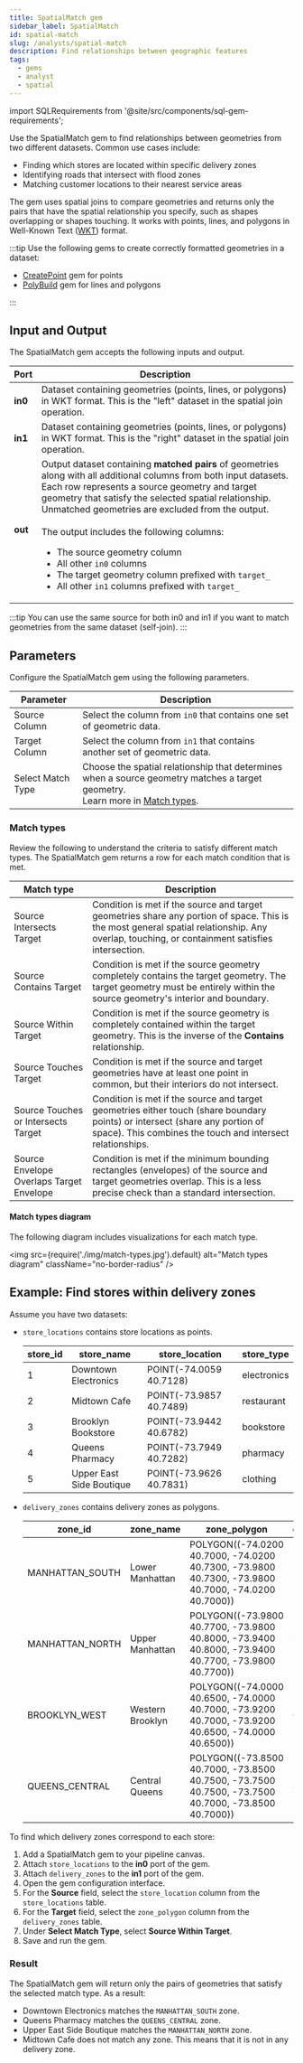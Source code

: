 ```yaml
---
title: SpatialMatch gem
sidebar_label: SpatialMatch
id: spatial-match
slug: /analysts/spatial-match
description: Find relationships between geographic features
tags:
  - gems
  - analyst
  - spatial
---
```


import SQLRequirements from '@site/src/components/sql-gem-requirements';

<SQLRequirements
  execution_engine="SQL Warehouse"
  sql_package_name="ProphecyDatabricksSqlSpatial"
  sql_package_version="0.0.3+"
/>

Use the SpatialMatch gem to find relationships between geometries from two different datasets. Common use cases include:

- Finding which stores are located within specific delivery zones
- Identifying roads that intersect with flood zones
- Matching customer locations to their nearest service areas

The gem uses spatial joins to compare geometries and returns only the pairs that have the spatial relationship you specify, such as shapes overlapping or shapes touching. It works with points, lines, and polygons in Well-Known Text ([WKT](https://en.wikipedia.org/wiki/Well-known_text_representation_of_geometry)) format.

:::tip
Use the following gems to create correctly formatted geometries in a dataset:

- [CreatePoint](/analysts/create-point) gem for points
- [PolyBuild](/analysts/polybuild) gem for lines and polygons

:::

## Input and Output

The SpatialMatch gem accepts the following inputs and output.

| Port    | Description                                                                                                                                                                                                                                                                                                                                                                                                                                                                                                                                                |
| ------- | ---------------------------------------------------------------------------------------------------------------------------------------------------------------------------------------------------------------------------------------------------------------------------------------------------------------------------------------------------------------------------------------------------------------------------------------------------------------------------------------------------------------------------------------------------------- |
| **in0** | Dataset containing geometries (points, lines, or polygons) in WKT format. This is the "left" dataset in the spatial join operation.                                                                                                                                                                                                                                                                                                                                                                                                                        |
| **in1** | Dataset containing geometries (points, lines, or polygons) in WKT format. This is the "right" dataset in the spatial join operation.                                                                                                                                                                                                                                                                                                                                                                                                                       |
| **out** | Output dataset containing **matched pairs** of geometries along with all additional columns from both input datasets. Each row represents a source geometry and target geometry that satisfy the selected spatial relationship. Unmatched geometries are excluded from the output. <br/><br/>The output includes the following columns: <ul class="table-list"><li>The source geometry column</li><li>All other `in0` columns</li><li>The target geometry column prefixed with `target_`</li><li>All other `in1` columns prefixed with `target_`</li></ul> |

:::tip
You can use the same source for both in0 and in1 if you want to match geometries from the same dataset (self-join).
:::

## Parameters

Configure the SpatialMatch gem using the following parameters.

| Parameter         | Description                                                                                                                                       |
| ----------------- | ------------------------------------------------------------------------------------------------------------------------------------------------- |
| Source Column     | Select the column from `in0` that contains one set of geometric data.                                                                             |
| Target Column     | Select the column from `in1` that contains another set of geometric data.                                                                         |
| Select Match Type | Choose the spatial relationship that determines when a source geometry matches a target geometry. <br/>Learn more in [Match types](#match-types). |

### Match types

Review the following to understand the criteria to satisfy different match types. The SpatialMatch gem returns a row for each match condition that is met.

| Match type                               | Description                                                                                                                                                                                   |
| ---------------------------------------- | --------------------------------------------------------------------------------------------------------------------------------------------------------------------------------------------- |
| Source Intersects Target                 | Condition is met if the source and target geometries share any portion of space. This is the most general spatial relationship. Any overlap, touching, or containment satisfies intersection. |
| Source Contains Target                   | Condition is met if the source geometry completely contains the target geometry. The target geometry must be entirely within the source geometry's interior and boundary.                     |
| Source Within Target                     | Condition is met if the source geometry is completely contained within the target geometry. This is the inverse of the **Contains** relationship.                                             |
| Source Touches Target                    | Condition is met if the source and target geometries have at least one point in common, but their interiors do not intersect.                                                                 |
| Source Touches or Intersects Target      | Condition is met if the source and target geometries either touch (share boundary points) or intersect (share any portion of space). This combines the touch and intersect relationships.     |
| Source Envelope Overlaps Target Envelope | Condition is met if the minimum bounding rectangles (envelopes) of the source and target geometries overlap. This is a less precise check than a standard intersection.                       |

#### Match types diagram

The following diagram includes visualizations for each match type.

<img
src={require('./img/match-types.jpg').default}
alt="Match types diagram"
className="no-border-radius"
/>

## Example: Find stores within delivery zones

Assume you have two datasets:

- `store_locations` contains store locations as points.

  <div class="table-example">

  | store_id | store_name               | store_location          | store_type  |
  | -------- | ------------------------ | ----------------------- | ----------- |
  | 1        | Downtown Electronics     | POINT(-74.0059 40.7128) | electronics |
  | 2        | Midtown Cafe             | POINT(-73.9857 40.7489) | restaurant  |
  | 3        | Brooklyn Bookstore       | POINT(-73.9442 40.6782) | bookstore   |
  | 4        | Queens Pharmacy          | POINT(-73.7949 40.7282) | pharmacy    |
  | 5        | Upper East Side Boutique | POINT(-73.9626 40.7831) | clothing    |

  </div>

- `delivery_zones` contains delivery zones as polygons.

  <div class="table-example">

  | zone_id         | zone_name        | zone_polygon                                                                                        | delivery_fee |
  | --------------- | ---------------- | --------------------------------------------------------------------------------------------------- | ------------ |
  | MANHATTAN_SOUTH | Lower Manhattan  | POLYGON((-74.0200 40.7000, -74.0200 40.7300, -73.9800 40.7300, -73.9800 40.7000, -74.0200 40.7000)) | 5.99         |
  | MANHATTAN_NORTH | Upper Manhattan  | POLYGON((-73.9800 40.7700, -73.9800 40.8000, -73.9400 40.8000, -73.9400 40.7700, -73.9800 40.7700)) | 7.99         |
  | BROOKLYN_WEST   | Western Brooklyn | POLYGON((-74.0000 40.6500, -74.0000 40.7000, -73.9200 40.7000, -73.9200 40.6500, -74.0000 40.6500)) | 6.99         |
  | QUEENS_CENTRAL  | Central Queens   | POLYGON((-73.8500 40.7000, -73.8500 40.7500, -73.7500 40.7500, -73.7500 40.7000, -73.8500 40.7000)) | 8.99         |

  </div>

To find which delivery zones correspond to each store:

1. Add a SpatialMatch gem to your pipeline canvas.
1. Attach `store_locations` to the **in0** port of the gem.
1. Attach `delivery_zones` to the **in1** port of the gem.
1. Open the gem configuration interface.
1. For the **Source** field, select the `store_location` column from the `store_locations` table.
1. For the **Target** field, select the `zone_polygon` column from the `delivery_zones` table.
1. Under **Select Match Type**, select **Source Within Target**.
1. Save and run the gem.

### Result

The SpatialMatch gem will return only the pairs of geometries that satisfy the selected match type. As a result:

- Downtown Electronics matches the `MANHATTAN_SOUTH` zone.
- Queens Pharmacy matches the `QUEENS_CENTRAL` zone.
- Upper East Side Boutique matches the `MANHATTAN_NORTH` zone.
- Midtown Cafe does not match any zone. This means that it is not in any delivery zone.
